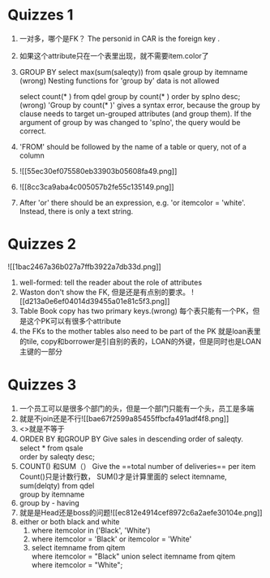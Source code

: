 # Quizzes 1
1. 一对多，哪个是FK？ The personid in CAR is the foreign key .
2. 如果这个attribute只在一个表里出现，就不需要item.color了
3. GROUP BY
    select max(sum(saleqty)) from qsale group by itemname (wrong)
    Nesting functions for 'group by' data is not allowed
    
    select count(* ) from qdel group by count(* ) order by splno desc;(wrong)
    'Group by count(* )' gives a syntax error, because the group by clause needs to target un-grouped attributes (and group them).
    If the argument of group by was changed to 'splno', the query would be correct.
4. 'FROM' should be followed by the name of a table or query, not of a column
5. ![[55ec30ef075580eb33903b05608fa49.png]]
6. ![[8cc3ca9aba4c005057b2fe55c135149.png]]
7. After 'or' there should be an expression, e.g. 'or itemcolor = 'white'. Instead, there is only a text string.

# Quizzes 2
![[1bac2467a36b027a7ffb3922a7db33d.png]]
1. well-formed:  tell the reader about the role of attributes
2. Waston don't show the FK, 但是还是有点别的要求。
![[d213a0e6ef04014d39455a01e81c5f3.png]]
3. Table Book copy has two primary keys.(wrong)
    每个表只能有一个PK，但是这个PK可以有很多个attribute
4. the FKs to the mother tables also need to be part of the PK
    就是loan表里的tile, copy和borrower是引自别的表的，LOAN的外键，但是同时也是LOAN主键的一部分
# Quizzes 3
1. 一个员工可以是很多个部门的头，但是一个部门只能有一个头，员工是多端
2. 就是不join还是不行![[bae67f2599a85455ffbcfa491adf4f8.png]]
3. <>就是不等于
4. ORDER BY 和GROUP BY
     Give sales in descending order of saleqty.
     select * from qsale  
     order by saleqty desc;
5.  COUNT() 和SUM（）
     Give the ==total number of deliveries== per item
     Count()只是计数行数， SUM()才是计算里面的
     select itemname, sum(delqty) from qdel  <br>group by itemname
6. group by - having
7. 就是是Head还是boss的问题![[ec812e4914cef8972c6a2aefe30104e.png]]
8. either or both black and white
     1. where itemcolor in ('Black', 'White')
     2. where itemcolor = 'Black' or itemcolor = 'White'
     3. select itemname from qitem  
        where itemcolor = "Black"
        union
        select itemname from qitem  
        where itemcolor = "White";
